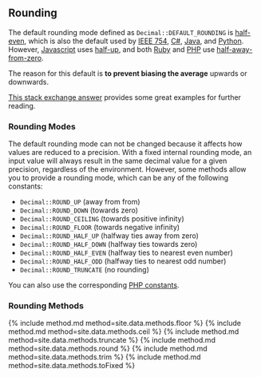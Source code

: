 ## Rounding

The default rounding mode defined as `Decimal::DEFAULT_ROUNDING` is [half-even](https://en.wikipedia.org/wiki/Rounding#Round_half_to_even), which is also the default used by [IEEE 754](https://en.wikipedia.org/wiki/IEEE_floating_point), [C#](https://docs.microsoft.com/en-us/dotnet/api/system.math.round#System_Math_Round_System_Decimal_), [Java](https://docs.oracle.com/javase/10/docs/api/java/math/RoundingMode.html), and [Python](https://docs.python.org/3/library/decimal.html#decimal.DefaultContext). However, [Javascript](https://developer.mozilla.org/en-US/docs/Web/JavaScript/Reference/Global_Objects/Math/round#Description) uses [half-up](https://en.wikipedia.org/wiki/Rounding#Round_half_up), and both [Ruby](https://ruby-doc.org/stdlib-2.1.1/libdoc/bigdecimal/rdoc/BigDecimal.html#method-c-mode) and [PHP](http://php.net/manual/en/function.round.php) use [half-away-from-zero](https://en.wikipedia.org/wiki/Rounding#Round_half_away_from_zero).

The reason for this default is **to prevent biasing the average** upwards or downwards.

[This stack exchange answer](https://mathematica.stackexchange.com/a/2120) provides some great examples for further reading.


### Rounding Modes

The default rounding mode can not be changed because it affects how values are reduced to a precision.
With a fixed internal rounding mode, an input value will always result in the same decimal value for a given precision,
regardless of the environment. However, some methods allow you to provide a rounding mode, which can be any of the following constants:
- `Decimal::ROUND_UP` (away from from)
- `Decimal::ROUND_DOWN` (towards zero)
- `Decimal::ROUND_CEILING` (towards positive infinity)
- `Decimal::ROUND_FLOOR` (towards negative infinity)
- `Decimal::ROUND_HALF_UP` (halfway ties away from zero)
- `Decimal::ROUND_HALF_DOWN` (halfway ties towards zero)
- `Decimal::ROUND_HALF_EVEN` (halfway ties to nearest even number)
- `Decimal::ROUND_HALF_ODD` (halfway ties to nearest odd number)
- `Decimal::ROUND_TRUNCATE` (no rounding)

You can also use the corresponding [PHP constants](http://php.net/manual/en/function.round.php).

### Rounding Methods

{% include method.md method=site.data.methods.floor %}
{% include method.md method=site.data.methods.ceil %}
{% include method.md method=site.data.methods.truncate %}
{% include method.md method=site.data.methods.round %}
{% include method.md method=site.data.methods.trim %}
{% include method.md method=site.data.methods.toFixed %}
